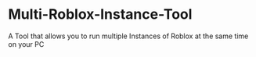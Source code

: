 # Multi-Roblox-Instance-Tool
A Tool that allows you to run multiple Instances of Roblox at the same time on your PC
